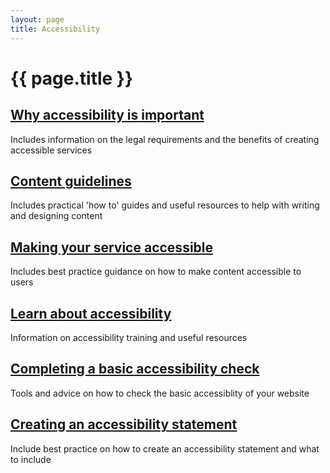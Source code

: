 ```yaml
---
layout: page
title: Accessibility
---
```


# {{ page.title }}

<div class="previews">
  <div class="preview">
    <h2 class="sub-section-heading"><a href="/essex-county-council-digital-manual/Accessibility/Why-accessibility-is-important">Why accessibility is important</a></h2>
    <p>Includes information on the legal requirements and the benefits of creating accessible services</p>
  </div>
  <div class="preview">
    <h2 class="sub-section-heading"><a href="/essex-county-council-digital-manual/Content-standards/Content-guidelines">Content guidelines</a></h2>
    <p>Includes practical 'how to' guides and useful resources to help with writing and designing content</p>
  </div>
  <div class="preview">
    <h2 class="sub-section-heading"><a href="/essex-county-council-digital-manual/Accessibility/Making-your-service-accessible">Making your service accessible</a></h2>
    <p>Includes best practice guidance on how to make content accessible to users</p>
  </div>

  <div class="preview">
    <h2 class="sub-section-heading"><a href="/essex-county-council-digital-manual/Accessibility/Learn-about-accessiblity">Learn about accessibility</a></h2>
    <p>Information on accessibility training and useful resources</p>
  </div>

  <div class="preview">
    <h2 class="sub-section-heading"><a href="/essex-county-council-digital-manual/Accessibility/Completing-a-basic-accessibility-check">Completing a basic accessibility check</a></h2>
    <p>Tools and advice on how to check the basic accessiblity of your website</p>
  </div>
  <div class="preview">
    <h2 class="sub-section-heading"><a href="/essex-county-council-digital-manual/Accessibility/Creating-an-accessibility-statement">Creating an accessibility statement</a></h2>
    <p>Include best practice on how to create an accessibility statement and what to include</p>
  </div>
</div>

